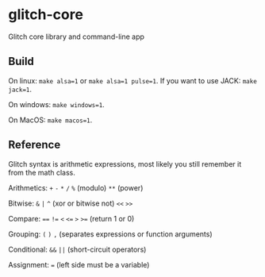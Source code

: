 # glitch-core

Glitch core library and command-line app

## Build

On linux: `make alsa=1` or `make alsa=1 pulse=1`. If you want to use JACK: `make jack=1`.

On windows: `make windows=1`.

On MacOS: `make macos=1`.

## Reference

Glitch syntax is arithmetic expressions, most likely you still remember it from
the math class.

Arithmetics: `+` `-` `*` `/` `%` (modulo) `**` (power)

Bitwise: `&` `|` `^` (xor or bitwise not) `<<` `>>`

Compare: `==` `!=` `<` `<=` `>` `>=` (return 1 or 0)

Grouping: `(` `)` `,` (separates expressions or function arguments)

Conditional: `&&` `||` (short-circuit operators)

Assignment: `=` (left side must be a variable)

